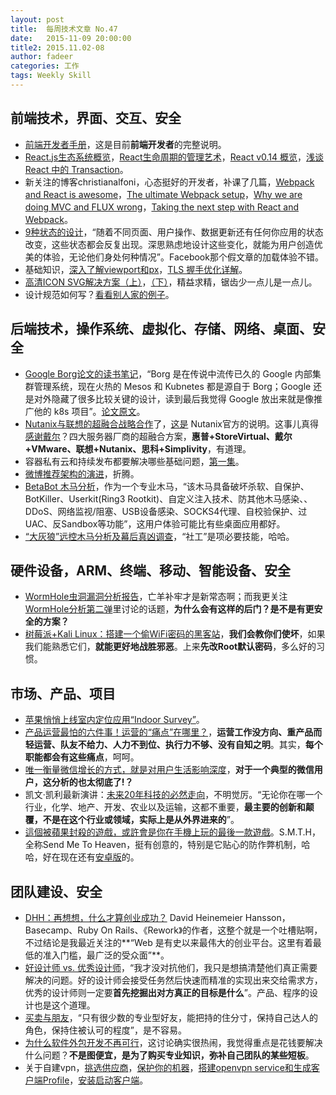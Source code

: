 ```yaml
---
layout: post
title:  每周技术文章 No.47
date:   2015-11-09 20:00:00
title2: 2015.11.02-08
author: fadeer
categories: 工作
tags: Weekly Skill
---
```


前端技术，界面、交互、安全
----
* [前端开发者手册](https://dwqs.gitbooks.io/frontenddevhandbook/content/index.html)，这是目前**前端开发者**的完整说明。
* [React.js生态系统概览](http://www.inkpaper.io/blog/post/2015/10/18/navigating-the-react-ecosystem.html)，[React生命周期的管理艺术](http://zhuanlan.zhihu.com/purerender/20312691)，[React v0.14 概览](http://undefinedblog.com/react-v0-14/)，[浅谈 React 中的 Transaction](http://undefinedblog.com/what-happened-after-set-state/)。
* 新关注的博客christianalfoni，心态挺好的开发者，补课了几篇，[Webpack and React is awesome](http://www.christianalfoni.com/articles/2014_12_13_Webpack-and-react-is-awesome)，[The ultimate Webpack setup](http://www.christianalfoni.com/articles/2015_04_19_The-ultimate-webpack-setup)，[Why we are doing MVC and FLUX wrong](http://www.christianalfoni.com/articles/2015_08_02_Why-we-are-doing-MVC-and-FLUX-wrong)，[Taking the next step with React and Webpack](http://www.christianalfoni.com/articles/2015_10_01_Taking-the-next-step-with-react-and-webpack)。
* [9种状态的设计](http://colachan.com/post/3468)，“随着不同页面、用户操作、数据更新还有任何你应用的状态改变，这些状态都会反复出现。深思熟虑地设计这些变化，就能为用户创造优美的体验，无论他们身处何种情况”。Facebook那个假文章的加载体验不错。
* 基础知识，[深入了解viewport和px](http://tgideas.qq.com/webplat/info/news_version3/804/7104/7106/m5723/201509/376281.shtml)，[TLS 握手优化详解](https://imququ.com/post/optimize-tls-handshake.html)。
* [高清ICON SVG解决方案（上）](http://isux.tencent.com/svg-icon-part-one.html)，[（下）](http://isux.tencent.com/svg-icon-part-two.html)，精益求精，锯齿少一点儿是一点儿。
* 设计规范如何写？[看看别人家的例子](http://www.woshipm.com/ucd/228968.html)。

后端技术，操作系统、虚拟化、存储、网络、桌面、安全
----
* [Google Borg论文的读书笔记](http://www.alauda.cn/2015/11/03/google-borg/)，“Borg 是在传说中流传已久的 Google 内部集群管理系统，现在火热的 Mesos 和 Kubnetes 都是源自于 Borg；Google 还是对外隐藏了很多比较关键的设计，读到最后我觉得 Google 放出来就是像推广他的 k8s 项目”。[论文原文](http://research.google.com/pubs/pub43438.html)。
* [Nutanix与联想的超融合战略合作](http://server.zdnet.com.cn/server/2015/1106/3067025.shtml)了，[这是](http://www.nutanix.com/2015/11/04/nutanix-and-lenovo/) Nutanix官方的说明。这事儿真得[感谢戴尔](http://server.zdnet.com.cn/server/2015/1105/3066894.shtml)？四大服务器厂商的超融合方案，**惠普+StoreVirtual、戴尔+VMware、联想+Nutanix、思科+Simplivity**，有道理。
* 容器私有云和持续发布都要解决哪些基础问题，[第一集](http://www.cnblogs.com/zhengyun_ustc/p/dockernow.html)。
* [微博推荐架构的演进](http://www.infoq.com/cn/articles/evolution-of-micro-blog-recommendation)，折腾。
* [BetaBot 木马分析](http://drops.wooyun.org/papers/10260)，作为一个专业木马，“该木马具备破坏杀软、自保护、BotKiller、Userkit(Ring3 Rootkit)、自定义注入技术、防其他木马感染、、DDoS、网络监视/阻塞、USB设备感染、SOCKS4代理、自校验保护、过UAC、反Sandbox等功能”，这用户体验可能比有些桌面应用都好。
* [“大灰狼”远控木马分析及幕后真凶调查](http://drops.wooyun.org/papers/10294)，“社工”是项必要技能，哈哈。

硬件设备，ARM、终端、移动、智能设备、安全
----
<!--preview-end-->
* [WormHole虫洞漏洞分析报告](http://drops.wooyun.org/papers/10061)，亡羊补牢才是新常态啊；而我更关注[WormHole分析第二弹](http://drops.wooyun.org/papers/10180)里讨论的话题，**为什么会有这样的后门？是不是有更安全的方案？**
* [树莓派+Kali Linux：搭建一个偷WiFi密码的黑客站](http://www.leiphone.com/news/201511/8MvqtOU2gQajRWTx.html)，**我们会教你们使坏**，如果我们能熟悉它们，**就能更好地战胜邪恶**。上来**先改Root默认密码**，多么好的习惯。

市场、产品、项目
----
* [苹果悄悄上线室内定位应用“Indoor Survey”](http://www.pingwest.com/apple-indoor-survey/)。
* [产品运营最怕的六件事！运营的“痛点”在哪里？](http://www.woshipm.com/operate/229133.html)，**运营工作没方向、重产品而轻运营、队友不给力、人力不到位、执行力不够、没有自知之明**。其实，**每个职能都会有这些痛点**，呵呵。
* [唯一衡量微信增长的方式，就是对用户生活影响深度](http://www.woshipm.com/it/231362.html)，**对于一个典型的微信用户，这分析的也太彻底了!？**
* 凯文·凯利最新演讲：[未来20年科技的必然走向](http://mp.weixin.qq.com/s?__biz=MzA4MjAxODMzMA==&mid=400294559&idx=2&sn=b0e635056741ac35476aac6424c0bd3d)，不明觉厉。“无论你在哪一个行业，化学、地产、开发、农业以及运输，这都不重要，**最主要的创新和颠覆，不是在这个行业或领域，实际上是从外界进来的**”。
* [這個被蘋果封殺的遊戲，或許會是你在手機上玩的最後一款遊戲](http://www.techbang.com/posts/39671-this-was-blocked-by-apple-game-might-be-the-last-one-to-play-on-your-phone-game)。S.M.T.H，全称Send Me To Heaven，挺有创意的，特别是它贴心的防作弊机制，哈哈，好在现在还有[安卓版](https://play.google.com/store/apps/details?id=com.carrotpop.www.smth&hl=en)的。

团队建设、安全
----
* [DHH：再想想，什么才算创业成功？](http://36kr.com/p/5039392.html) David Heinemeier Hansson，Basecamp、Ruby On Rails、《Rework》的作者，这整个就是一个吐槽贴啊，不过结论是我最近关注的**“Web 是有史以来最伟大的创业平台。这里有着最低的准入门槛，最广泛的受众面”**。
* [好设计师 vs. 优秀设计师](http://beforweb.com/node/778)，“我才没对抗他们，我只是想搞清楚他们真正需要解决的问题。好的设计师会接受任务然后快速而精准的实现出来交给需求方，优秀的设计师则一定要**首先挖掘出对方真正的目标是什么**”。产品、程序的设计也是这个道理。
* [买卖与朋友](http://www.chouyu.com.cn/?p=664)，“只有很少数的专业型好友，能把持的住分寸，保持自己达人的角色，保持住被认可的程度”，是不容易。
* [为什么软件外包开发不再可行](http://www.infoq.com/cn/news/2015/11/Teame-io-software)，这讨论确实很热闹，我觉得重点是花钱要解决什么问题？**不是图便宜，是为了购买专业知识，弥补自己团队的某些短板**。
* 关于自建vpn，[挑选供应商](http://www.haidongji.com/2015/11/06/%E8%87%AA%E5%BB%BAvpn%E4%B9%8B%E4%B8%80%EF%BC%9A%E6%8C%91%E9%80%89%E4%BE%9B%E5%BA%94%E5%95%86/)，[保护你的机器](http://www.haidongji.com/2015/11/06/%E8%87%AA%E5%BB%BAvpn%E4%B9%8B%E4%BA%8C%EF%BC%9A%E4%BF%9D%E6%8A%A4%E4%BD%A0%E7%9A%84%E6%9C%BA%E5%99%A8/)，[搭建openvpn service和生成客户端Profile](http://www.haidongji.com/2015/11/06/%E8%87%AA%E5%BB%BAvpn%E4%B9%8B%E4%B8%89%EF%BC%9A%E6%90%AD%E5%BB%BAopenvpn-service%E5%92%8C%E7%94%9F%E6%88%90%E5%AE%A2%E6%88%B7%E7%AB%AFprofile/)，[安装启动客户端](http://www.haidongji.com/2015/11/06/%E8%87%AA%E5%BB%BAvpn%E4%B9%8B%E5%9B%9B%EF%BC%9A%E5%AE%89%E8%A3%85%E5%90%AF%E5%8A%A8%E5%AE%A2%E6%88%B7%E7%AB%AF/)。

